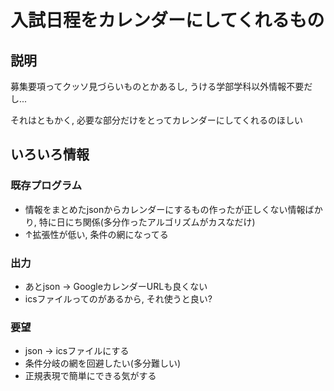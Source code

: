 # 入試日程をカレンダーにしてくれるもの

## 説明
募集要項ってクッソ見づらいものとかあるし, うける学部学科以外情報不要だし...

それはともかく, 必要な部分だけをとってカレンダーにしてくれるのほしい

## いろいろ情報
### 既存プログラム
* 情報をまとめたjsonからカレンダーにするもの作ったが正しくない情報ばかり, 特に日にち関係(多分作ったアルゴリズムがカスなだけ)
* ↑拡張性が低い, 条件の網になってる
### 出力
* あとjson → GoogleカレンダーURLも良くない
* icsファイルってのがあるから, それ使うと良い?
### 要望
* json → icsファイルにする
* 条件分岐の網を回避したい(多分難しい)
* 正規表現で簡単にできる気がする
